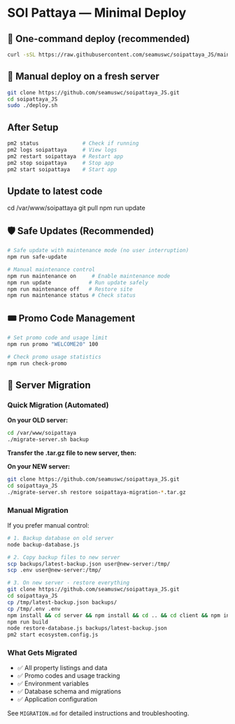 # SOI Pattaya — Minimal Deploy

## 🚀 One-command deploy (recommended)
```bash
curl -sSL https://raw.githubusercontent.com/seamuswc/soipattaya_JS/main/one-liner.sh | sudo bash
```

## 🧰 Manual deploy on a fresh server
```bash
git clone https://github.com/seamuswc/soipattaya_JS.git
cd soipattaya_JS
sudo ./deploy.sh
```


## After Setup
```bash
pm2 status              # Check if running
pm2 logs soipattaya     # View logs
pm2 restart soipattaya  # Restart app
pm2 stop soipattaya     # Stop app
pm2 start soipattaya    # Start app
```

## Update to latest code

cd /var/www/soipattaya 
git pull
npm run update

## 🛡️ Safe Updates (Recommended)

```bash
# Safe update with maintenance mode (no user interruption)
npm run safe-update

# Manual maintenance control
npm run maintenance on     # Enable maintenance mode
npm run update            # Run update safely  
npm run maintenance off   # Restore site
npm run maintenance status # Check status
```

## 🎟️ Promo Code Management

```bash
# Set promo code and usage limit
npm run promo "WELCOME20" 100

# Check promo usage statistics
npm run check-promo
```

## 🔄 Server Migration

### Quick Migration (Automated)

**On your OLD server:**
```bash
cd /var/www/soipattaya
./migrate-server.sh backup
```

**Transfer the .tar.gz file to new server, then:**

**On your NEW server:**
```bash
git clone https://github.com/seamuswc/soipattaya_JS.git
cd soipattaya_JS
./migrate-server.sh restore soipattaya-migration-*.tar.gz
```

### Manual Migration

If you prefer manual control:

```bash
# 1. Backup database on old server
node backup-database.js

# 2. Copy backup files to new server
scp backups/latest-backup.json user@new-server:/tmp/
scp .env user@new-server:/tmp/

# 3. On new server - restore everything
git clone https://github.com/seamuswc/soipattaya_JS.git
cd soipattaya_JS
cp /tmp/latest-backup.json backups/
cp /tmp/.env .env
npm install && cd server && npm install && cd .. && cd client && npm install && cd ..
npm run build
node restore-database.js backups/latest-backup.json
pm2 start ecosystem.config.js
```

### What Gets Migrated
- ✅ All property listings and data
- ✅ Promo codes and usage tracking  
- ✅ Environment variables
- ✅ Database schema and migrations
- ✅ Application configuration

See `MIGRATION.md` for detailed instructions and troubleshooting.

